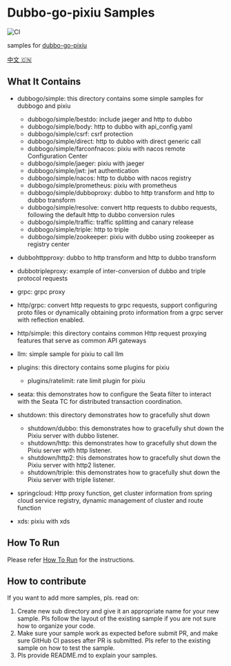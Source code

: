 # Dubbo-go-pixiu Samples

![CI](https://github.com/apache/dubbo-go-samples/workflows/CI/badge.svg)

samples for [dubbo-go-pixiu](https://github.com/apache/dubbo-go-pixiu)

[中文 🇨🇳](./README_CN.md)

## What It Contains

- dubbogo/simple: this directory contains some simple samples for dubbogo and pixiu
  - dubbogo/simple/bestdo: include jaeger and http to dubbo
  - dubbogo/simple/body: http to dubbo with api_config.yaml
  - dubbogo/simple/csrf: csrf protection
  - dubbogo/simple/direct: http to dubbo with direct generic call
  - dubbogo/simple/farconfnacos: pixiu with nacos remote Configuration Center
  - dubbogo/simple/jaeger: pixiu with jaeger
  - dubbogo/simple/jwt: jwt authentication
  - dubbogo/simple/nacos: http to dubbo with nacos registry
  - dubbogo/simple/prometheus: pixiu with prometheus
  - dubbogo/simple/dubboproxy: dubbo to http transform and http to dubbo transform
  - dubbogo/simple/resolve: convert http requests to dubbo requests, following the default http to dubbo conversion rules
  - dubbogo/simple/traffic: traffic splitting and canary release
  - dubbogo/simple/triple: http to triple
  - dubbogo/simple/zookeeper: pixiu with dubbo using zookeeper as registry center

- dubbohttpproxy: dubbo to http transform and http to dubbo transform
- dubbotripleproxy: example of inter-conversion of dubbo and triple protocol requests

- grpc: grpc proxy

- http/grpc: convert http requests to grpc requests, support configuring proto files or dynamically obtaining proto information from a grpc server with reflection enabled.
- http/simple: this directory contains common Http request proxying features that serve as common API gateways

- llm: simple sample for pixiu to call llm

- plugins: this directory contains some plugins for pixiu
  - plugins/ratelimit: rate limit plugin for pixiu

- seata: this demonstrates how to configure the Seata filter to interact with the Seata TC for distributed transaction coordination.

- shutdown: this directory demonstrates how to gracefully shut down
  - shutdown/dubbo: this demonstrates how to gracefully shut down the Pixiu server with dubbo listener.
  - shutdown/http: this demonstrates how to gracefully shut down the Pixiu server with http listener.
  - shutdown/http2: this demonstrates how to gracefully shut down the Pixiu server with http2 listener.
  - shutdown/triple: this demonstrates how to gracefully shut down the Pixiu server with triple listener.

- springcloud: Http proxy function, get cluster information from spring cloud service registry, dynamic management of cluster and route function
- xds: pixiu with xds

## How To Run

Please refer [How To Run](HOWTO.md) for the instructions.

## How to contribute

If you want to add more samples, pls. read on:
1. Create new sub directory and give it an appropriate name for your new sample. Pls follow the layout of the existing sample if you are not sure how to organize your code.
2. Make sure your sample work as expected before submit PR, and make sure GitHub CI passes after PR is submitted. Pls refer to the existing sample on how to test the sample.
3. Pls provide README.md to explain your samples.
